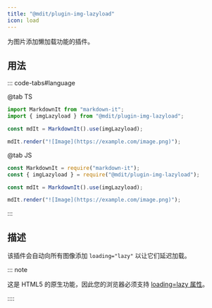 ```yaml
---
title: "@mdit/plugin-img-lazyload"
icon: load
---
```


为图片添加懒加载功能的插件。

<!-- more -->

## 用法

::: code-tabs#language

@tab TS

```ts
import MarkdownIt from "markdown-it";
import { imgLazyload } from "@mdit/plugin-img-lazyload";

const mdIt = MarkdownIt().use(imgLazyload);

mdIt.render("![Image](https://example.com/image.png)");
```

@tab JS

```ts
const MarkdownIt = require("markdown-it");
const { imgLazyload } = require("@mdit/plugin-img-lazyload");

const mdIt = MarkdownIt().use(imgLazyload);

mdIt.render("![Image](https://example.com/image.png)");
```

:::

## 描述

该插件会自动向所有图像添加 `loading="lazy"` 以让它们延迟加载。

::: note

这是 HTML5 的原生功能，因此您的浏览器必须支持 [loading=lazy 属性](https://caniuse.com/loading-lazy-attr)。

::::
